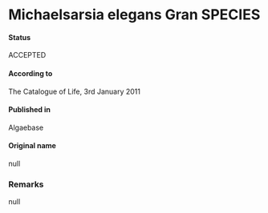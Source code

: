 Michaelsarsia elegans Gran SPECIES
=======

#### Status
ACCEPTED

#### According to
The Catalogue of Life, 3rd January 2011

#### Published in
Algaebase

#### Original name
null

### Remarks
null